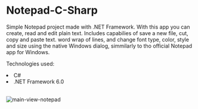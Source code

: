 # Notepad-C-Sharp
Simple Notepad project made with .NET Framework.
With this app you can create, read and edit plain text. Includes capabilies of save a new file, cut, copy and paste text. word wrap of lines, and change font type, color, style and size using the native Windows dialog, simmilarly to tho official Notepad app for Windows.

Technologies used:

<li>C#</li>
<li>.NET Framework 6.0</li> <br>

![main-view-notepad](https://github.com/saulgutierrez/Notepad-C-Sharp/assets/62368834/672f5b44-6173-465e-9941-c6f80bc31352)
